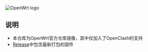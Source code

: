 ![OpenWrt logo](include/logo.png)


## 说明
- 本仓库为OpenWrt官方仓库镜像，其中仅加入了OpenClash的支持
- [Release](https://github.com/DongyangHu/openwrt/releases)中包含最新打包的固件
